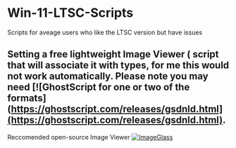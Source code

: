 # Win-11-LTSC-Scripts
Scripts for aveage users who like the LTSC version but have issues

## Setting a free lightweight Image Viewer ( script that will associate it with types, for me this would not work automatically. Please note you may need [![GhostScript for one or two of the formats](https://ghostscript.com/releases/gsdnld.html](https://ghostscript.com/releases/gsdnld.html).
Reccomended open-source Image Viewer 
[![ImageGlass](https://img.shields.io/badge/ImageGlass-Download-blue)](https://github.com/d2phap/ImageGlass/releases)
